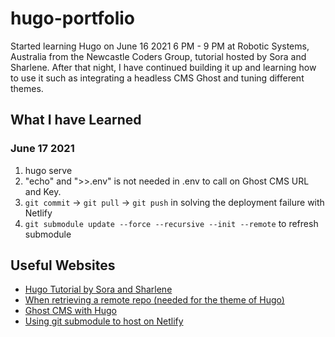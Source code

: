 # hugo-portfolio
Started learning Hugo on June 16 2021 6 PM - 9 PM at Robotic Systems, Australia from the Newcastle Coders Group, tutorial hosted by Sora and Sharlene. After that night, I have continued building it up and learning how to use it such as integrating a headless CMS Ghost and tuning different themes.

## What I have Learned
### June 17 2021
1. hugo serve
2. "echo" and ">>.env" is not needed in .env to call on Ghost CMS URL and Key.
3. `git commit` -> `git pull` -> `git push` in solving the deployment failure with Netlify 
4. `git submodule update --force --recursive --init --remote` to refresh submodule

## Useful Websites
- [Hugo Tutorial by Sora and Sharlene](https://tutorial-blog.netlify.app)
- [When retrieving a remote repo (needed for the theme of Hugo)](https://docs.github.com/en/github/getting-started-with-github/getting-started-with-git/about-remote-repositories)
- [Ghost CMS with Hugo](https://www.gojamstack.dev/posts/ghost-cms-hugo/)
- [Using git submodule to host on Netlify](https://gohugo.io/hosting-and-deployment/hosting-on-netlify/#use-hugo-themes-with-netlify)
